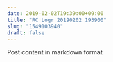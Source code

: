 ```yaml
---
date: 2019-02-02T19:39:00+09:00
title: "RC Logr 20190202 193900"
slug: "1549103940"
draft: false
---
```


Post content in markdown format
